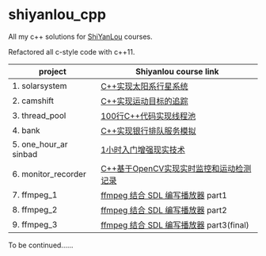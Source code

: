 # shiyanlou_cpp

All my c++ solutions for [ShiYanLou](https://www.shiyanlou.com/) courses.

Refactored all c-style code with c++11.

|project                 | Shiyanlou course link                                                               |
|---------------------------------------------------------------------|----------------------------------------|
| 1. solarsystem                         | [C++实现太阳系行星系统](https//www.shiyanlou.com/courses/558)       |
| 2. camshift                            | [C++实现运动目标的追踪](https//www.shiyanlou.com/courses/560)       |
| 3. thread_pool                        | [100行C++代码实现线程池](https//www.shiyanlou.com/courses/565)       |
| 4. bank                              | [C++实现银行排队服务模拟](https//www.shiyanlou.com/courses/557)       |
| 5. one_hour_ar sinbad                  | [1小时入门增强现实技术](https//www.shiyanlou.com/courses/545)       |
| 6. monitor_recorder                | [C++基于OpenCV实现实时监控和运动检测记录](https//www.shiyanlou.com/courses/671)   |
| 7. ffmpeg_1                        | [ffmpeg 结合 SDL 编写播放器](https//www.shiyanlou.com/courses/682) part1 |
| 8. ffmpeg_2                        | [ffmpeg 结合 SDL 编写播放器](https//www.shiyanlou.com/courses/682) part2 |
| 9. ffmpeg_3                        | [ffmpeg 结合 SDL 编写播放器](https//www.shiyanlou.com/courses/682) part3(final) |

To be continued......
